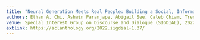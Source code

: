 ```yaml
---
title: "Neural Generation Meets Real People: Building a Social, Informative Open-Domain Dialogue Agent"
authors: Ethan A. Chi, Ashwin Paranjape, Abigail See, Caleb Chiam, Trenton Chang, Kathleen Kenealy, Swee Kiat Lim, Amelia Hardy, Chetanya Rastogi, Haojun Li, Alexander Iyabor, Yutong He, Hari Sowrirajan, Peng Qi, Kaushik Ram Sadagopan, Nguyet Minh Phu, Dilara Soylu, Jillian Tang, Avanika Narayan, Giovanni Campagna, Christopher Manning
venue: Special Interest Group on Discourse and Dialogue (SIGDIAL), 2022
extlink: https://aclanthology.org/2022.sigdial-1.37/
---
```

